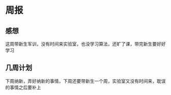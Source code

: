 # 周报
## 感想
这周带新生军训，没有时间来实验室，也没学习算法，还旷了课，带完新生要好好学习
## 几周计划
下周纳新，弄好纳新的事情，下周还要带新生一个周，实验室又没有时间来，耽误的事情之后要补上
